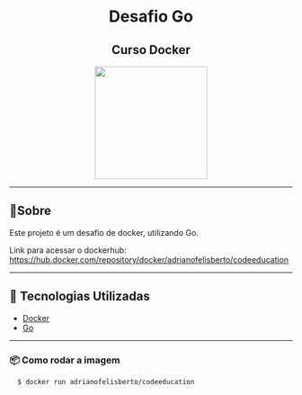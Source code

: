 <div align="center">
  <h1>Desafio Go</h1>
  <h2>Curso Docker</h2>
  <img width="200" src="https://fullcycle.com.br/wp-content/themes/fullcycle/assets/images/fullcycle-logo.svg">
</div>

___
## 📝Sobre

Este projeto é um desafio de docker, utilizando Go.

Link para acessar o dockerhub: https://hub.docker.com/repository/docker/adrianofelisberto/codeeducation

___
## 🚀 Tecnologias Utilizadas
- [Docker](https://www.docker.com)
- [Go](https://go.dev/doc/)

___
### :package: Como rodar a imagem
``` bash
  $ docker run adrianofelisberto/codeeducation
  
```
